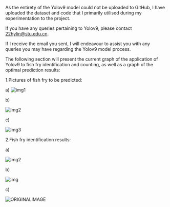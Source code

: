 As the entirety of the Yolov9 model could not be uploaded to GitHub, I have uploaded the dataset and code that I primarily utilised during my experimentation to the project. 

If you have any queries pertaining to Yolov9, please contact 22hylin@stu.edu.cn. 

If I receive the email you sent, I will endeavour to assist you with any queries you may have regarding the Yolov9 model process.

The following section will present the current graph of the application of Yolov9 to fish fry identification and counting, as well as a graph of the optimal prediction results:

1.Pictures of fish fry to be predicted:

a)
![img1](https://github.com/WEllin06/Yolov9-In-Specific-Practice/assets/131169223/3c2ea146-bed4-4d84-a22f-1d87f4b87ab2)


b)

![img2](https://github.com/WEllin06/Yolov9-In-Specific-Practice/assets/131169223/16e9ac4e-faa3-44d4-a3c2-9600bd5726f1)


c)

![img3](https://github.com/WEllin06/Yolov9-In-Specific-Practice/assets/131169223/2d188eaa-935b-4c8b-a451-e88277a97dc6)

2.Fish fry identification results:

a)

![img2](https://github.com/WEllin06/Yolov9-In-Specific-Practice/assets/131169223/be67d3fd-4bda-4d99-ab48-2ea8587bbf85)

b)

![img](https://github.com/WEllin06/Yolov9-In-Specific-Practice/assets/131169223/c6ba771a-1691-41d0-8f65-f609176c8fae)

c)

![ORIGINALIMAGE](https://github.com/WEllin06/Yolov9-In-Specific-Practice/assets/131169223/1554536a-4710-4d4f-8bfc-fe25b08cb783)
